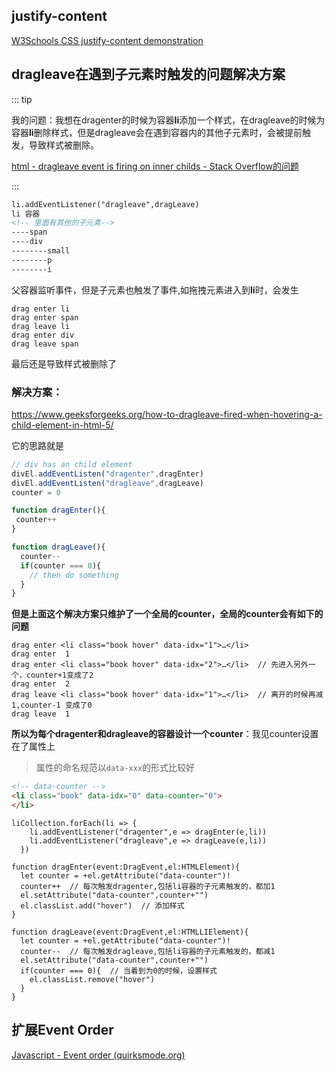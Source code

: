





## justify-content

[W3Schools CSS justify-content demonstration](https://www.w3schools.com/cssref/playdemo.asp?filename=playcss_justify-content&preval=space-between)



## dragleave在遇到子元素时触发的问题解决方案

::: tip

我的问题：我想在dragenter的时候为容器**li**添加一个样式，在dragleave的时候为容器**li**删除样式，但是dragleave会在遇到容器内的其他子元素时，会被提前触发，导致样式被删除。

[html - dragleave event is firing on inner childs - Stack Overflow的问题](https://stackoverflow.com/questions/50350406/dragleave-event-is-firing-on-inner-childs)

:::

```html
li.addEventListener("dragleave",dragLeave)
li 容器
<!-- 里面有其他的子元素-->
----span
----div
--------small
--------p
--------i
```

父容器监听事件，但是子元素也触发了事件,如拖拽元素进入到**li**时，会发生

```
drag enter li
drag enter span
drag leave li   
drag enter div
drag leave span  
```

最后还是导致样式被删除了



### 解决方案：

https://www.geeksforgeeks.org/how-to-dragleave-fired-when-hovering-a-child-element-in-html-5/

它的思路就是

```js
// div has an child element
divEl.addEventListen("dragenter",dragEnter)
divEl.addEventListen("dragleave",dragLeave)
counter = 0

function dragEnter(){
 counter++
}

function dragLeave(){
  counter--
  if(counter === 0){
    // then do something
  }
}
```

**但是上面这个解决方案只维护了一个全局的counter，全局的counter会有如下的问题**

```
drag enter <li class=​"book hover" data-idx=​"1">​…​</li>​
drag enter  1
drag enter <li class=​"book hover" data-idx=​"2">​…​</li>​  // 先进入另外一个，counter+1变成了2
drag enter  2
drag leave <li class=​"book hover" data-idx=​"1">​…​</li>​  // 离开的时候再减1,counter-1 变成了0
drag leave  1
```

**所以为每个dragenter和dragleave的容器设计一个counter**：我见counter设置在了属性上

> 属性的命名规范以`data-xxx`的形式比较好

```html
<!-- data-counter -->
<li class="book" data-idx="0" data-counter="0">
</li>
```

```tsx
liCollection.forEach(li => {
    li.addEventListener("dragenter",e => dragEnter(e,li))
    li.addEventListener("dragleave",e => dragLeave(e,li))
  })

function dragEnter(event:DragEvent,el:HTMLElement){
  let counter = +el.getAttribute("data-counter")!
  counter++  // 每次触发dragenter,包括li容器的子元素触发的，都加1
  el.setAttribute("data-counter",counter+"")
  el.classList.add("hover")  // 添加样式
}

function dragLeave(event:DragEvent,el:HTMLLIElement){
  let counter = +el.getAttribute("data-counter")!
  counter--  // 每次触发dragleave,包括li容器的子元素触发的，都减1
  el.setAttribute("data-counter",counter+"")
  if(counter === 0){  // 当着到为0的时候，设置样式
    el.classList.remove("hover")
  }
}
```



## 扩展Event Order

[Javascript - Event order (quirksmode.org)](https://www.quirksmode.org/js/events_order.html#link4)